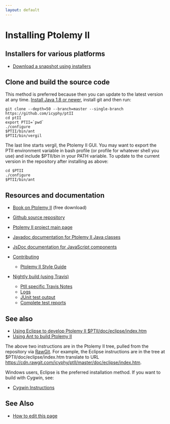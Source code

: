 ```yaml
---
layout: default
---
```

# Installing Ptolemy II
## Installers for various platforms

* [Download a snapshot using installers](downloads/index.html)

## Clone and build the source code

This method is preferred because then you can update to the latest version at any time.
[Install Java 1.8 or newer](http://www.oracle.com/technetwork/java/javase/downloads/index.html), install git and then run:

```
git clone --depth=50 --branch=master --single-branch https://github.com/icyphy/ptII
cd ptII
export PTII=`pwd`
./configure
$PTII/bin/ant
$PTII/bin/vergil
```

The last line starts vergil, the Ptolemy II GUI.
You may want to export the PTII environment variable in bash profile (or profile for whatever shell you use) and include $PTII/bin in your PATH variable.
To update to the current version in the repository after installing as above:

```
cd $PTII
./configure
$PTII/bin/ant
```

## Resources and documentation

* [Book on Ptolemy II](https://ptolemy.berkeley.edu/systems) (free download)
* [Github source repository](https://github.com/icyphy/ptII)
* [Ptolemy II project main page](https://ptolemy.berkeley.edu/ptolemyII)
* [Javadoc documentation for Ptolemy II Java classes](https://icyphy.github.io/ptII-test/doc/codeDoc/)
* [JsDoc documentation for JavaScript components](https://icyphy.github.io/ptII-test/doc/codeDoc/js/index.html)
* [Contributing](https://github.com/icyphy/ptII/blob/master/CONTRIBUTING.md)
  * [Ptolemy II Style Guide](https://www2.eecs.berkeley.edu/Pubs/TechRpts/2014/EECS-2014-164.html)

* [Nightly build (using Travis)](https://travis-ci.org/icyphy/ptII)
  * [PtII specific Travis Notes](https://wiki.eecs.berkeley.edu/ptexternal/Main/Travis) 
  * [Logs](https://icyphy.github.io/ptII-test/logs/index.html)
  * [JUnit test output](https://icyphy.github.io/ptII-test/reports/junit/html/index.html)
  * [Complete test reports](https://icyphy.github.io/ptII-test/reports/index.html)

## See also

* [Using Eclipse to develop Ptolemy II $PTII/doc/eclipse/index.htm](https://cdn.rawgit.com/icyphy/ptII/master/doc/eclipse/index.htm)
* [Using Ant to build Ptolemy II](https://cdn.rawgit.com/icyphy/ptII/master/doc/coding/ant.htm)

The above two instructions are in the Ptolemy II tree, pulled from the repository via [RawGit](https://rawgit.com). For example, the Eclipse instructions are in the tree at  $PTII/doc/eclipse/index.htm translate to URL https://cdn.rawgit.com/icyphy/ptII/master/doc/eclipse/index.htm.

Windows users, Eclipse is the preferred installation method.  If you want to build with Cygwin, see:

* [Cygwin Instructions](https://ptolemy.berkeley.edu/ptolemyII/ptIIlatest/cygwin.htm)

## See Also
* [How to edit this page](edit.html)
